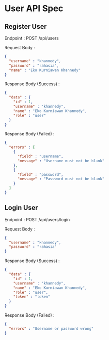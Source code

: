 # User API Spec

## Register User

Endpoint : POST /api/users

Request Body :

```json
{
  "username" : "khannedy",
  "password" : "rahasia",
  "name" : "Eko Kurniawan Khannedy"
}
```

Response Body (Success) :

```json
{
  "data" : {
    "id" : 1,
    "username" : "khannedy",
    "name" : "Eko Kurniawan Khannedy",
    "role" : "user"
  }
}
```

Response Body (Failed) :

```json
{
  "errors" : [
    {
      "field" : "username",
      "message" : "Username must not be blank"
    },
    {
      "field" : "password",
      "message" : "Password must not be blank"
    }
  ]
}
```

## Login User

Endpoint : POST /api/users/login

Request Body :

```json
{
  "username" : "khannedy",
  "password" : "rahasia"
}
```

Response Body (Success) :

```json
{
  "data" : {
    "id" : 1,
    "username" : "khannedy",
    "name" : "Eko Kurniawan Khannedy",
    "role" : "user",
    "token" : "token"
  }
}
```

Response Body (Failed) :

```json
{
  "errors" : "Username or password wrong"
}
```
